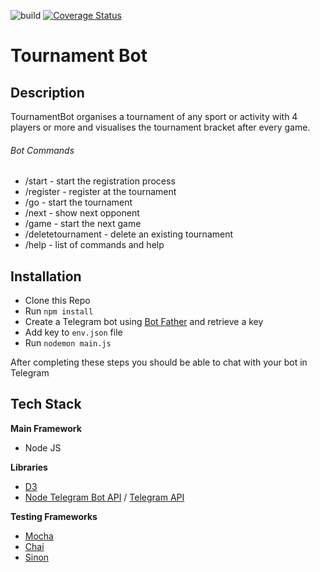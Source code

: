 ![build](https://travis-ci.org/ndillon1/tournament-bot.svg?branch=master)
[![Coverage Status](https://coveralls.io/repos/github/ndillon1/tournament-bot/badge.svg?branch=master)](https://coveralls.io/github/ndillon1/tournament-bot?branch=master)

# Tournament Bot

## Description

TournamentBot organises a tournament of any sport or activity with 4 players or more and visualises the tournament bracket after every game.


###### Bot Commands

* /start - start the registration process
* /register - register at the tournament
* /go - start the tournament
* /next - show next opponent
* /game - start the next game
* /deletetournament - delete an existing tournament
* /help - list of commands and help

## Installation

* Clone this Repo
* Run `npm install`
* Create a Telegram bot using [Bot Father](https://core.telegram.org/bots#6-botfather) and retrieve a key
* Add key to `env.json` file
* Run `nodemon main.js`

After completing these steps you should be able to chat with your bot in Telegram

## Tech Stack

**Main Framework**
* Node JS

**Libraries**
* [D3](https://github.com/d3/d3)
* [Node Telegram Bot API](https://github.com/yagop/node-telegram-bot-api) / [Telegram API](https://core.telegram.org/)

**Testing Frameworks**
* [Mocha](https://github.com/mochajs/mocha)
* [Chai](https://github.com/chaijs/chai)
* [Sinon](https://github.com/sinonjs/sinon)
